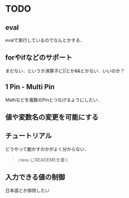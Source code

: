 # TODO

## eval

evalで実行しているのでなんとかする．

## forやifなどのサポート

まだない．というか演算子に||とか&&とかない．いいのか？

## 1 Pin - Multi Pin

Mathなどを複数のPinとつなげるようにしたい．

## 値や変数名の変更を可能にする

## チュートリアル

どうやって動かすのかがよく分からない．

> `/demo` にREADEMEを置く

## 入力できる値の制御

日本語とか排除したい
